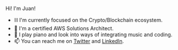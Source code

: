 Hi! I'm Juan!

- ⛓️ I'm currently focused on the Crypto/Blockchain ecosystem.
- 📜 I'm a certified AWS Solutions Architect.
- 🎹 I play piano and look into ways of integrating music and coding.
- 📫 You can reach me on [Twitter](https://twitter.com/juanscolari) and [LinkedIn](https://www.linkedin.com/in/juanscolari/).
